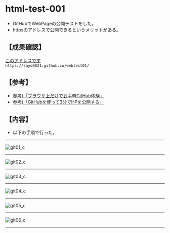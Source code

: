 # html-test-001
- GitHubでWebPageの公開テストをした。
- httpsのアドレスで公開できるというメリットがある。

## 【成果確認】
[このアドレスです](https://sayo0821.github.io/webtest01/)  
`https://sayo0821.github.io/webtest01/`

## 【参考】
- [参考)「ブラウザ上だけでお手軽GitHub体験」](https://www.i-ryo.com/entry/2018/11/28/221938)
- [参考)「GitHubを使って3分でHPを公開する」](https://qiita.com/budougumi0617/items/221bb946d1c90d6769e9)

## 【内容】
- 以下の手順で行った。
***
![git01_c](https://user-images.githubusercontent.com/43266053/57349218-40563200-7194-11e9-8c27-3382c9078f6f.png)
***
![git02_c](https://user-images.githubusercontent.com/43266053/57349222-46e4a980-7194-11e9-83ad-4b33d95d18eb.png)
***
![git03_c](https://user-images.githubusercontent.com/43266053/57349227-4b10c700-7194-11e9-91d9-2edcafc55ce6.png)
***
![git04_c](https://user-images.githubusercontent.com/43266053/57349229-4cda8a80-7194-11e9-8c18-30a1f61d85c9.png)
***
![git05_c](https://user-images.githubusercontent.com/43266053/57349233-4ea44e00-7194-11e9-9ee9-7bc4bfa125bf.png)
***
![git06_c](https://user-images.githubusercontent.com/43266053/57349235-506e1180-7194-11e9-96e1-d82150fb0380.png)
***
